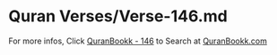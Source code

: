 # Quran Verses/Verse-146.md 

For more infos, Click [QuranBookk - 146](https://www.quranbookk.com/quran/search?q=146) to Search at [QuranBookk.com](http://quranbookk.com/)